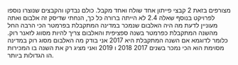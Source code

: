 מצורפים בזאת 2 קבצי פייתון אחד שולח ואחד מקבל.
כולם נבדקו והקבצים שנוצרו נוספו לפרויקט
בנוסף שאלה 2.4 לא הייתה ברורה כל כך, הנחתי שדיסק זה אלבום ואתה מעוניין לדעת מה היה האלבום שנמכר במדינה המתקבלת בפרמטר הכי הרבה החל מהשנה המתקבלת כפרמטר בשנה ספציפית והאלבום צריך להיות מסווג לזאנר רוק.
כלומר לדוגמא אם השנה המתקבלת היא 2017
אני בודק מה האלבום מסוג רוק במדינה מסוימת הוא הכי נמכר בשנים 2017 2018 ו 2019 ואני מציג רק את השנה בו המכירות הו הגדולות ביותר.
